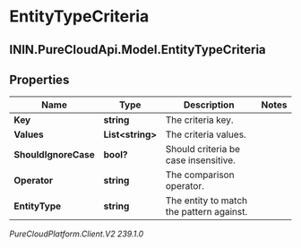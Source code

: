 # EntityTypeCriteria

## ININ.PureCloudApi.Model.EntityTypeCriteria

## Properties

|Name | Type | Description | Notes|
|------------ | ------------- | ------------- | -------------|
| **Key** | **string** | The criteria key. | |
| **Values** | **List&lt;string&gt;** | The criteria values. | |
| **ShouldIgnoreCase** | **bool?** | Should criteria be case insensitive. | |
| **Operator** | **string** | The comparison operator. | |
| **EntityType** | **string** | The entity to match the pattern against. | |



_PureCloudPlatform.Client.V2 239.1.0_
